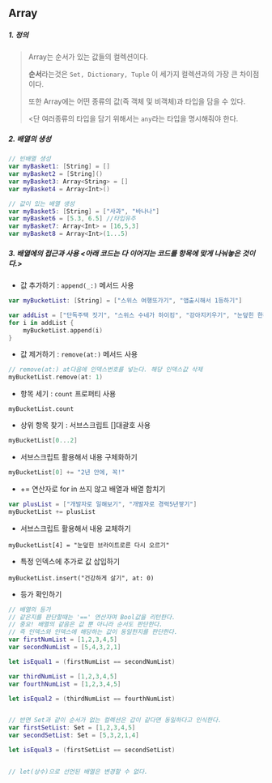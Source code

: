 ## Array

##### 1. 정의

> Array는 순서가 있는 값들의 컬렉션이다. 
>
> **순서**라는것은  ```Set, Dictionary, Tuple``` 이 세가지 컬렉션과의 가장 큰 차이점이다.
>
> 또한 Array에는 어떤 종류의 값(즉 객체 및 비객체)과 타입을 담을 수 있다. 
>
> <단 여러종류의 타입을 담기 위해서는 ```any```라는 타입을 명시해줘야 한다.



##### 2. 배열의 생성

```swift
// 빈배열 생성
var myBasket1: [String] = []
var myBasket2 = [String]()
var myBasket3: Array<String> = []
var myBasket4 = Array<Int>()

// 값이 있는 배열 생성
var myBasket5: [String] = ["사과", "바나나"]
var myBasket6 = [5.3, 6.5] //타입유추
var myBasket7: Array<Int> = [16,5,3]
var myBasket8 = Array<Int>(1...5)
```



##### 3. 배열에의 접근과 사용  <아래 코드는 다 이어지는 코드를 항목에 맞게 나눠놓은 것이다.>

* 값 추가하기 : ```append(_:)``` 메서드 사용

```swift
var myBucketList: [String] = ["스위스 여행또가기", "앱출시해서 1등하기"]

var addList = ["단독주택 짓기", "스위스 수네가 하이킹", "강아지키우기", "눈덮힌 한라산 오르기", "눕자마자 잠들기 성공"]
for i in addList {
    myBucketList.append(i)
}
```



* 값 제거하기 : ```remove(at:)``` 메서드 사용

```swift
// remove(at:) at다음에 인덱스번호를 넣는다. 해당 인덱스값 삭제
myBucketList.remove(at: 1)
```



* 항목 세기 : ```count``` 프로퍼티 사용

```
myBucketList.count
```



* 상위 항목 찾기 : 서브스크립트 []대괄호 사용

```swift
myBucketList[0...2]
```



* 서브스크립트 활용해서 내용 구체화하기

```swift
myBucketList[0] += "2년 안에, 꼭!"
```



* += 연산자로 for in 쓰지 않고 배열과 배열 합치기

```swift
var plusList = ["개발자로 일해보기", "개발자로 경력5년쌓기"]
myBucketList += plusList
```



* 서브스크립트 활용해서 내용 교체하기

```
myBucketList[4] = "눈덮힌 브라이트로른 다시 오르기"
```



* 특정 인덱스에 추가로 값 삽입하기

```
myBucketList.insert("건강하게 살기", at: 0)
```



* 등가 확인하기 

```swift
// 배열의 등가
// 같은지를 판단할때는 '==' 연산자며 Bool값을 리턴한다.
// 중요! 배열의 같음은 값 뿐 아니라 순서도 판단한다.
// 즉 인덱스와 인덱스에 해당하는 값이 동일한지를 판단한다.
var firstNumList = [1,2,3,4,5]
var secondNumList = [5,4,3,2,1]

let isEqual1 = (firstNumList == secondNumList)

var thirdNumList = [1,2,3,4,5]
var fourthNumList = [1,2,3,4,5]

let isEqual2 = (thirdNumList == fourthNumList)


// 반면 Set과 같이 순서가 없는 컬렉션은 갑이 같다면 동일하다고 인식한다.
var firstSetList: Set = [1,2,3,4,5]
var secondSetList: Set = [5,3,2,1,4]

let isEqual3 = (firstSetList == secondSetList)


// let(상수)으로 선언된 배열은 변경할 수 없다.
```

